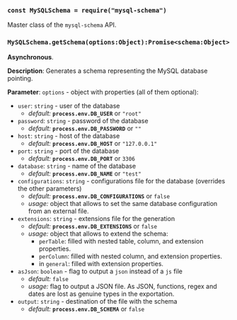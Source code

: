 
### `const MySQLSchema = require("mysql-schema")`

Master class of the `mysql-schema` API.




### `MySQLSchema.getSchema(options:Object):Promise<schema:Object>`



**Asynchronous**.


**Description**:  Generates a schema representing the MySQL database pointing.


**Parameter**:  `options` - object with properties (all of them optional):

   - `user`:           `string` - user of the database
       - *default:*      **`process.env.DB_USER`** or `"root"`
   - `password`:       `string` - password of the database
       - *default:*      **`process.env.DB_PASSWORD`** or `""`
   - `host`:           `string` - host of the database
       - *default:*      **`process.env.DB_HOST`** or `"127.0.0.1"`
   - `port`:           `string` - port of the database
       - *default:*      **`process.env.DB_PORT`** or `3306`
   - `database`:       `string` - name of the database
       - *default:*      **`process.env.DB_NAME`** or `"test"`
   - `configurations`: `string` - configurations file for the database (overrides the other parameters)
       - *default:*      **`process.env.DB_CONFIGURATIONS`** or `false`
       - *usage:*        object that allows to set the same database configuration from an external file.
   - `extensions`:     `string` - extensions file for the generation
       - *default:*      **`process.env.DB_EXTENSIONS`** or `false`
       - *usage:* object that allows to extend the schema:
           - `perTable`:      filled with nested table, column, and extension properties.
           - `perColumn`:     filled with nested column, and extension properties.
           - in `general`:    filled with extension properties.
   - `asJson`:         `boolean` - flag to output a `json` instead of a `js` file
       - *default:*      `false`
       - *usage:*        flag to output a JSON file. As JSON, functions, regex and dates are lost as genuine types in the exportation.
   - `output`:         `string` - destination of the file with the schema
       - *default:*      **`process.env.DB_SCHEMA`** or `false`



